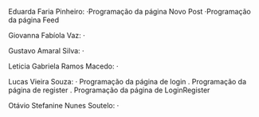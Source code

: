 Eduarda Faria Pinheiro:
·Programação da página Novo Post
·Programação da página Feed

Giovanna Fabíola Vaz: 
· 

Gustavo Amaral Silva:
· 


Leticia Gabriela Ramos Macedo:
· 

Lucas Vieira Souza:
· Programação da página de login
. Programação da página de register
. Programação da página de LoginRegister

Otávio Stefanine Nunes Soutelo:
· 
